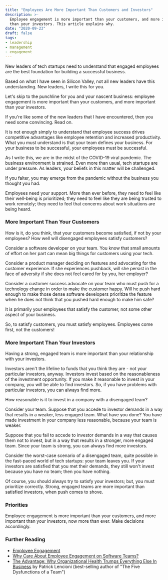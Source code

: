 ```yaml
---
title: "Employees Are More Important Than Customers and Investors"
description: >-
  Employee engagement is more important than your customers, and more important
  than your investors. This article explains why.
date: "2020-09-23"
draft: false
tags:
- leadership
- management
- engagement
---
```



New leaders of tech startups need to understand that engaged employees are the
best foundation for building a successful business.

Based on what I have seen in Silicon Valley, not all new leaders have this
understanding. New leaders, I write this for you.

Let's skip to the punchline for you and your nascent business: employee
engagement is more important than your customers, and more important than your
investors.

If you're like some of the new leaders that I have encountered, then you need
some convincing. Read on.

<!--more-->

It is not enough simply to understand that employee success drives competitive
advantages like employee retention and increased productivity.  What you must
understand is that your team defines your business. For your business to be
successful, your employees must be successful.

As I write this, we are in the midst of the COVID-19 viral pandemic. The business
environment is strained.  Even more than usual, tech startups are under
pressure.  As leaders, your beliefs in this matter will be challenged.

If you falter, you may emerge from the pandemic without the business you
thought you had.

Employees need your support. More than ever before, they need to feel like
their well-being is prioritized; they need to feel like they are being trusted
to work remotely; they need to feel that concerns about work situations are
being heard.


### More Important Than Your Customers

How is it, do you think, that your customers become satisfied, if not by your
employees?  How well will disengaged employees satisfy customers?

Consider a software developer on your team. You know that small amounts of
effort on her part can mean big things for customers using your tech.

Consider a product manager deciding on features and advocating for the customer
experience. If she experiences pushback, will she persist in the face of
adversity if she does not feel cared for by you, her employer?

Consider a customer success advocate on your team who must push for a
technology change in order to make the customer happy.  Will he push hard
enough to make those dense software developers prioritize the feature when he
does not think that you pushed hard enough to make him safe?

It is primarily your employees that satisfy the customer, not some other aspect
of your business.

So, to satisfy customers, you must satisfy employees. Employees come first, not
the customers!


### More Important Than Your Investors

Having a strong, engaged team is more important than your relationship with
your investors.

Investors aren't the lifeline to funds that you think they are - not your
particular investors, anyway.  Investors invest based on the reasonableness of
the investment opportunity. If you make it reasonable to invest in your
company, you will be able to find investors. So, if you have problems with
particular investors, you can always find more.

How reasonable is it to invest in a company with a disengaged team?

Consider your team. Suppose that you accede to investor demands in a way that
results in a weaker, less engaged team.  What have you done? You have
made investment in your company less reasonable, because your team is weaker.

Suppose that you fail to accede to investor demands in a way that causes them
not to invest, but in a way that results in a stronger, more engaged team.
Since your team is strong, you can always find more investors.

Consider the worst-case scenario of a disengaged team, quite possible in the
fast-paced world of tech startups: your team leaves you.  If your investors are
satisfied that you met their demands, they still won't invest because you have
no team; then you have nothing.

Of course, you should always try to satisfy your investors; but, you must
prioritize correctly.  Strong, engaged teams are more important than satisfied
investors, when push comes to shove.


### Priorities

Employee engagement is more important than your customers, and more important
than your investors, now more than ever. Make decisions accordingly.


### Further Reading

- [Employee Engagement][1]
- [Why Care About Employee Engagement on Software Teams?][2]
- [The Advantage: Why Organizational Health Trumps Everything Else In
  Business][3] by Patrick Lencioni (best-selling author of "The Five Dysfunctions
  of a Team")

[1]: /blog/engagement-for-software-teams/
[2]: /blog/motivating-engagement/
[3]: https://www.goodreads.com/book/show/12975375-the-advantage

